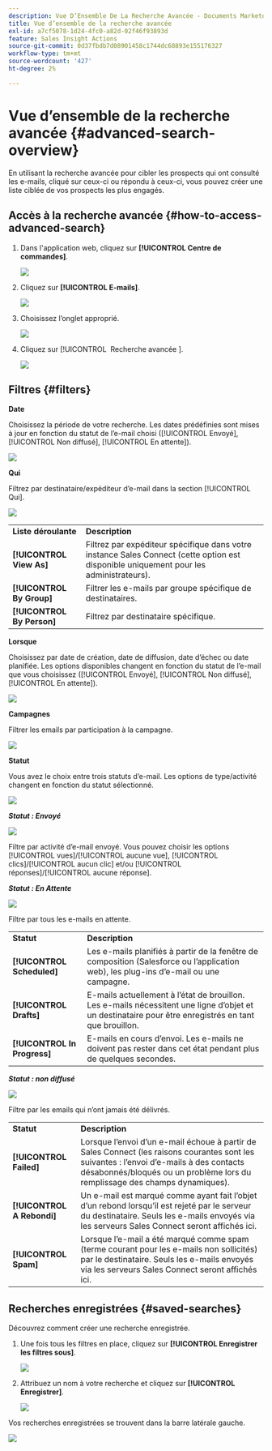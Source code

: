 ```yaml
---
description: Vue D’Ensemble De La Recherche Avancée - Documents Marketo - Documentation Du Produit
title: Vue d’ensemble de la recherche avancée
exl-id: a7cf5078-1d24-4fc0-a82d-02f46f93893d
feature: Sales Insight Actions
source-git-commit: 0d37fbdb7d08901458c1744dc68893e155176327
workflow-type: tm+mt
source-wordcount: '427'
ht-degree: 2%

---
```


# Vue d’ensemble de la recherche avancée {#advanced-search-overview}

En utilisant la recherche avancée pour cibler les prospects qui ont consulté les e-mails, cliqué sur ceux-ci ou répondu à ceux-ci, vous pouvez créer une liste ciblée de vos prospects les plus engagés.

## Accès à la recherche avancée {#how-to-access-advanced-search}

1. Dans l&#39;application web, cliquez sur **[!UICONTROL Centre de commandes]**.

   ![](assets/advanced-search-overview-1.png)

1. Cliquez sur **[!UICONTROL E-mails]**.

   ![](assets/advanced-search-overview-2.png)

1. Choisissez l’onglet approprié.

   ![](assets/advanced-search-overview-3.png)

1. Cliquez sur [!UICONTROL &#x200B; Recherche avancée &#x200B;].

   ![](assets/advanced-search-overview-4.png)

## Filtres {#filters}

**Date**

Choisissez la période de votre recherche. Les dates prédéfinies sont mises à jour en fonction du statut de l’e-mail choisi ([!UICONTROL Envoyé], [!UICONTROL Non diffusé], [!UICONTROL En attente]).

![](assets/advanced-search-overview-5.png)

**Qui**

Filtrez par destinataire/expéditeur d’e-mail dans la section [!UICONTROL Qui].

![](assets/advanced-search-overview-6.png)

<table>
 <tr>
  <td><strong>Liste déroulante</strong></td>
  <td><strong>Description</strong></td>
 </tr>
 <tr>
  <td><strong>[!UICONTROL View As]</strong></td>
  <td>Filtrez par expéditeur spécifique dans votre instance Sales Connect (cette option est disponible uniquement pour les administrateurs).</td>
 </tr>
 <tr>
  <td><strong>[!UICONTROL By Group]</strong></td>
  <td>Filtrer les e-mails par groupe spécifique de destinataires.</td>
 </tr>
 <tr>
  <td><strong>[!UICONTROL By Person]</strong></td>
  <td>Filtrez par destinataire spécifique.</td>
 </tr>
</table>

**Lorsque**

Choisissez par date de création, date de diffusion, date d’échec ou date planifiée. Les options disponibles changent en fonction du statut de l’e-mail que vous choisissez ([!UICONTROL Envoyé], [!UICONTROL Non diffusé], [!UICONTROL En attente]).

![](assets/advanced-search-overview-7.png)

**Campagnes**

Filtrer les emails par participation à la campagne.

![](assets/advanced-search-overview-8.png)

**Statut**

Vous avez le choix entre trois statuts d’e-mail. Les options de type/activité changent en fonction du statut sélectionné.

![](assets/advanced-search-overview-9.png)

_&#x200B;**Statut : Envoyé**&#x200B;_

![](assets/advanced-search-overview-10.png)

Filtre par activité d’e-mail envoyé. Vous pouvez choisir les options [!UICONTROL vues]/[!UICONTROL aucune vue], [!UICONTROL clics]/[!UICONTROL aucun clic] et/ou [!UICONTROL réponses]/[!UICONTROL aucune réponse].

_&#x200B;**Statut : En Attente**&#x200B;_

![](assets/advanced-search-overview-11.png)

Filtre par tous les e-mails en attente.

<table>
 <tr>
  <td><strong>Statut</strong></td>
  <td><strong>Description</strong></td>
 </tr>
 <tr>
  <td><strong>[!UICONTROL Scheduled]</strong></td>
  <td>Les e-mails planifiés à partir de la fenêtre de composition (Salesforce ou l’application web), les plug-ins d’e-mail ou une campagne.</td>
 </tr>
 <tr>
  <td><strong>[!UICONTROL Drafts]</strong></td>
  <td>E-mails actuellement à l’état de brouillon. Les e-mails nécessitent une ligne d’objet et un destinataire pour être enregistrés en tant que brouillon.</td>
 </tr>
 <tr>
  <td><strong>[!UICONTROL In Progress]</strong></td>
  <td>E-mails en cours d’envoi. Les e-mails ne doivent pas rester dans cet état pendant plus de quelques secondes.</td>
 </tr>
</table>

_&#x200B;**Statut : non diffusé**&#x200B;_

![](assets/advanced-search-overview-12.png)

Filtre par les emails qui n’ont jamais été délivrés.

<table>
 <tr>
  <td><strong>Statut</strong></td>
  <td><strong>Description</strong></td>
 </tr>
 <tr>
  <td><strong>[!UICONTROL Failed]</strong></td>
  <td>Lorsque l’envoi d’un e-mail échoue à partir de Sales Connect (les raisons courantes sont les suivantes : l’envoi d’e-mails à des contacts désabonnés/bloqués ou un problème lors du remplissage des champs dynamiques).</td>
 </tr>
 <tr>
  <td><strong>[!UICONTROL A Rebondi]</strong></td>
  <td>Un e-mail est marqué comme ayant fait l’objet d’un rebond lorsqu’il est rejeté par le serveur du destinataire. Seuls les e-mails envoyés via les serveurs Sales Connect seront affichés ici.</td>
 </tr>
 <tr>
  <td><strong>[!UICONTROL Spam]</strong></td>
  <td>Lorsque l’e-mail a été marqué comme spam (terme courant pour les e-mails non sollicités) par le destinataire. Seuls les e-mails envoyés via les serveurs Sales Connect seront affichés ici.</td>
 </tr>
</table>

## Recherches enregistrées {#saved-searches}

Découvrez comment créer une recherche enregistrée.

1. Une fois tous les filtres en place, cliquez sur **[!UICONTROL Enregistrer les filtres sous]**.

   ![](assets/advanced-search-overview-13.png)

1. Attribuez un nom à votre recherche et cliquez sur **[!UICONTROL Enregistrer]**.

   ![](assets/advanced-search-overview-14.png)

Vos recherches enregistrées se trouvent dans la barre latérale gauche.

![](assets/advanced-search-overview-15.png)
